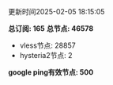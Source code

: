 更新时间2025-02-05 18:15:05

**总订阅: 165**
**总节点: 46578**
- vless节点: 28857
- hysteria2节点: 2

**google ping有效节点: 500**
